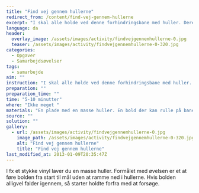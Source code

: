 ```yaml
---
title: "Find vej gennem hullerne"
redirect_from: /content/find-vej-gennem-hullerne
excerpt: "I skal alle holde ved denne forhindringsbane med huller. Derefter skal I få bolden fra start til mål, uden den falder af eller igennem hullerne. Hvis det alligevel sker, starter I forfra. Opgaven er løst når i har fået bolden hele vejen igennnem og lagt tingene på plads igen."
language: da
header:
  overlay_image: /assets/images/activity/findvejgennemhullerne-0.jpg
  teaser: /assets/images/activity/findvejgennemhullerne-0-320.jpg
categories:
  - Opgaver
  - Samarbejdsøvelser
tags:
  - samarbejde
aim: ""
instruction: "I skal alle holde ved denne forhindringsbane med huller. Derefter skal I få bolden fra start til mål, uden den falder af eller igennem hullerne. Hvis det alligevel sker, starter I forfra. Opgaven er løst når i har fået bolden hele vejen igennnem og lagt tingene på plads igen."
preparation: ""
preparation_time: ""
time: "5-10 minutter"
where: "Ikke meget "
materials: "En plade med en masse huller. En bold der kan rulle på banen."
source: ""
solution: ""
gallery:
  - url: /assets/images/activity/findvejgennemhullerne-0.jpg
    image_path: /assets/images/activity/findvejgennemhullerne-0-320.jpg
    alt: "Find vej gennem hullerne"
    title: "Find vej gennem hullerne"
last_modified_at: 2013-01-09T20:35:47Z
---
```

I fx et stykke vinyl laver du en masse huller. Formålet med øvelsen er et at føre bolden fra start til mål uden at ramme ned i hullerne. Hvis bolden alligvel falder igennem, så starter holdte forfra med at forsøge.
